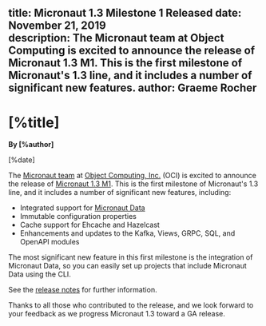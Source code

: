 title: Micronaut 1.3 Milestone 1 Released
date: November 21, 2019  
description: The Micronaut team at Object Computing is excited to announce the release of Micronaut 1.3 M1. This is the first milestone of Micronaut's 1.3 line, and it includes a number of significant new features.
author: Graeme Rocher
---

# [%title]

**By [%author]**

[%date] 

The [Micronaut team](https://objectcomputing.com/products/2gm-team) at [Object Computing, Inc.](https://objectcomputing.com/) (OCI) is excited to announce the release of [Micronaut 1.3 M1](https://github.com/micronaut-projects/micronaut-core/releases/tag/v1.3.0.M1). This is the first milestone of Micronaut's 1.3 line, and it includes a number of significant new features, including:

*   Integrated support for [Micronaut Data](https://micronaut-projects.github.io/micronaut-data/latest/guide/)
*   Immutable configuration properties
*   Cache support for Ehcache and Hazelcast
*   Enhancements and updates to the Kafka, Views, GRPC, SQL, and OpenAPI modules

The most significant new feature in this first milestone is the integration of Micronaut Data, so you can easily set up projects that include Micronaut Data using the CLI.

See the [release notes](https://docs.micronaut.io/1.3.0.M1/guide/index.html#whatsNew) for further information.

Thanks to all those who contributed to the release, and we look forward to your feedback as we progress Micronaut 1.3 toward a GA release.